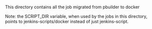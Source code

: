 This directory contains all the job migrated from pbuilder to docker

Note: the SCRIPT_DIR variable, when used by the jobs in this directory, 
      points to jenkins-scripts/docker instead of just jenkins-script.
